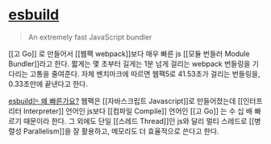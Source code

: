 # [esbuild](https://esbuild.github.io)
> An extremely fast JavaScript bundler

[[고 Go]] 로 만들어서 [[웹팩 webpack]]보다 매우 빠른 js [[모듈 번들러 Module Bundler]]라고 한다. 짧게는 몇 초부터 길게는 1분 넘게 걸리는 webpack 번들링을 기다리는 고통을 줄여준다. 자체 벤치마크에 따르면 웹팩5로 41.53초가 걸리는 번들링을, 0.33초만에 끝낸다고 한다.

[esbuild는 왜 빠른가요?](https://esbuild.github.io/faq/#why-is-esbuild-fast)
웹팩은 [[자바스크립트 Javascript]]로 만들어졌는데 [[인터프리터 Interpreter]] 언어인 js보다 [[컴파일 Compile]] 언어인 [[고 Go]] 는 수 십 배 빠르기 때문이라 한다. 그 외에도 단일 [[스레드 Thread]]인 js와 달리 멀티 스레드로 [[병렬성 Parallelism]]을 잘 활용하고, 메모리도 더 효율적으로 쓴다고 한다. 
